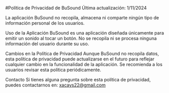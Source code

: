 #Política de Privacidad de BuSound
Última actualización: 1/11/2024

La aplicación BuSound no recopila, almacena ni comparte ningún tipo de información personal de los usuarios.

Uso de la Aplicación
BuSound es una aplicación diseñada únicamente para emitir un sonido al tocar un botón. No se recopila ni se procesa ninguna información del usuario durante su uso.

Cambios en la Política de Privacidad
Aunque BuSound no recopila datos, esta política de privacidad puede actualizarse en el futuro para reflejar cualquier cambio en la funcionalidad de la aplicación. Se recomienda a los usuarios revisar esta política periódicamente.

Contacto
Si tienes alguna pregunta sobre esta política de privacidad, puedes contactarnos en: xacays22@gmail.com

